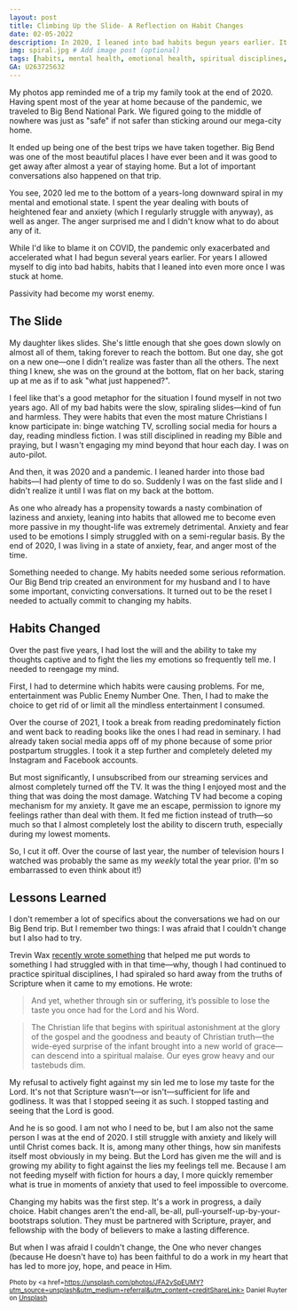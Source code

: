 ```yaml
---
layout: post
title: Climbing Up the Slide- A Reflection on Habit Changes
date: 02-05-2022
description: In 2020, I leaned into bad habits begun years earlier. It led me to the bottom of a downward spiral in my mental and emotional health. This is the difference changing my habits made to my spiritual, mental, and emotional well-being. # Add post description (optional)
img: spiral.jpg # Add image post (optional)
tags: [habits, mental health, emotional health, spiritual disciplines, entertainment] # add tag
GA: U263725632
---
```


My photos app reminded me of a trip my family took at the end of 2020. Having spent most of the year at home because of the pandemic, we traveled to Big Bend National Park. We figured going to the middle of nowhere was just as "safe" if not safer than sticking around our mega-city home. 

It ended up being one of the best trips we have taken together. Big Bend was one of the most beautiful places I have ever been and it was good to get away after almost a year of staying home. But a lot of important conversations also happened on that trip. 

You see, 2020 led me to the bottom of a years-long downward spiral in my mental and emotional state. I spent the year dealing with bouts of heightened fear and anxiety (which I regularly struggle with anyway), as well as anger. The anger surprised me and I didn't know what to do about any of it. 

While I'd like to blame it on COVID, the pandemic only exacerbated and accelerated what I had begun several years earlier. For years I allowed myself to dig into bad habits, habits that I leaned into even more once I was stuck at home.

Passivity had become my worst enemy.

## The Slide

My daughter likes slides. She's little enough that she goes down slowly on almost all of them, taking forever to reach the bottom. But one day, she got on a new one—one I didn't realize was faster than all the others. The next thing I knew, she was on the ground at the bottom, flat on her back, staring up at me as if to ask "what just happened?".  

I feel like that's a good metaphor for the situation I found myself in not two years ago. All of my bad habits were the slow, spiraling slides—kind of fun and harmless. They were habits that even the most mature Christians I know participate in: binge watching TV, scrolling social media for hours a day, reading mindless fiction. I was still disciplined in reading my Bible and praying, but I wasn't engaging my mind beyond that hour each day. I was on auto-pilot.

And then, it was 2020 and a pandemic. I leaned harder into those bad habits—I had plenty of time to do so. Suddenly I was on the fast slide and I didn't realize it until I was flat on my back at the bottom. 

As one who already has a propensity towards a nasty combination of laziness and anxiety, leaning into habits that allowed me to become even more passive in my thought-life was extremely detrimental. Anxiety and fear used to be emotions I simply struggled with on a semi-regular basis. By the end of 2020, I was living in a state of anxiety, fear, and anger most of the time.

Something needed to change. My habits needed some serious reformation. Our Big Bend trip created an environment for my husband and I to have some important, convicting conversations. It turned out to be the reset I needed to actually commit to changing my habits.

## Habits Changed

Over the past five years, I had lost the will and the ability to take my thoughts captive and to fight the lies my emotions so frequently tell me. I needed to reengage my mind. 

First, I had to determine which habits were causing problems. For me, entertainment was Public Enemy Number One. Then, I had to make the choice to get rid of or limit all the mindless entertainment I consumed.

Over the course of 2021, I took a break from reading predominately fiction and went back to reading books like the ones I had read in seminary. I had already taken social media apps off of my phone because of some prior postpartum struggles. I took it a step further and completely deleted my Instagram and Facebook accounts. 

But most significantly, I unsubscribed from our streaming services and almost completely turned off the TV. It was the thing I enjoyed most and the thing that was doing the most damage. Watching TV had become a coping mechanism for my anxiety. It gave me an escape, permission to ignore my feelings rather than deal with them. It fed me fiction instead of truth—so much so that I almost completely lost the ability to discern truth, especially during my lowest moments. 

So, I cut it off. Over the course of last year, the number of television hours I watched was probably the same as my *weekly* total the year prior. (I'm so embarrassed to even think about it!)

## Lessons Learned

I don't remember a lot of specifics about the conversations we had on our Big Bend trip. But I remember two things: I was afraid that I couldn't change but I also had to try.

Trevin Wax [recently wrote something](https://www.thegospelcoalition.org/blogs/trevin-wax/spiritual-covid-and-losing-your-taste-for-god/) that helped me put words to something I had struggled with in that time—why, though I had continued to practice spiritual disciplines, I had spiraled so hard away from the truths of Scripture when it came to my emotions. He wrote:

> And yet, whether through sin or suffering, it’s possible to lose the taste you once had for the Lord and his Word.

>The Christian life that begins with spiritual astonishment at the glory of the gospel and the goodness and beauty of Christian truth—the wide-eyed surprise of the infant brought into a new world of grace—can descend into a spiritual malaise. Our eyes grow heavy and our tastebuds dim.

My refusal to actively fight against my sin led me to lose my taste for the Lord. It's not that Scripture wasn't—or isn't—sufficient for life and godliness. It was that I stopped seeing it as such. I stopped tasting and seeing that the Lord is good. 

And he is so good. I am not who I need to be, but I am also not the same person I was at the end of 2020. I still struggle with anxiety and likely will until Christ comes back. It is, among many other things, how sin manifests itself most obviously in my being. But the Lord has given me the will and is growing my ability to fight against the lies my feelings tell me. Because I am not feeding myself with fiction for hours a day, I more quickly remember what is true in moments of anxiety that used to feel impossible to overcome. 

Changing my habits was the first step. It's a work in progress, a daily choice. Habit changes aren't the end-all, be-all, pull-yourself-up-by-your-bootstraps solution. They must be partnered with Scripture, prayer, and fellowship with the body of believers to make a lasting difference.

But when I was afraid I couldn't change, the One who never changes (because He doesn't have to) has been faithful to do a work in my heart that has led to more joy, hope, and peace in Him.  

<sub> Photo by <a href=https://unsplash.com/photos/JFA2vSpEUMY?utm_source=unsplash&utm_medium=referral&utm_content=creditShareLink> Daniel Ruyter </a> on <a href="https://unsplash.com/s/photos/habit?utm_source=unsplash&utm_medium=referral&utm_content=creditCopyText">Unsplash</a> </sub>
